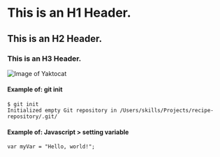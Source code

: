 # This is an H1 Header.
## This is an H2 Header.
### This is an H3 Header.
![Image of Yaktocat](https://octodex.github.com/images/yaktocat.png)

#### Example of: git init
```
$ git init
Initialized empty Git repository in /Users/skills/Projects/recipe-repository/.git/
```
#### Example of: Javascript > setting variable
```
var myVar = "Hello, world!";
```


